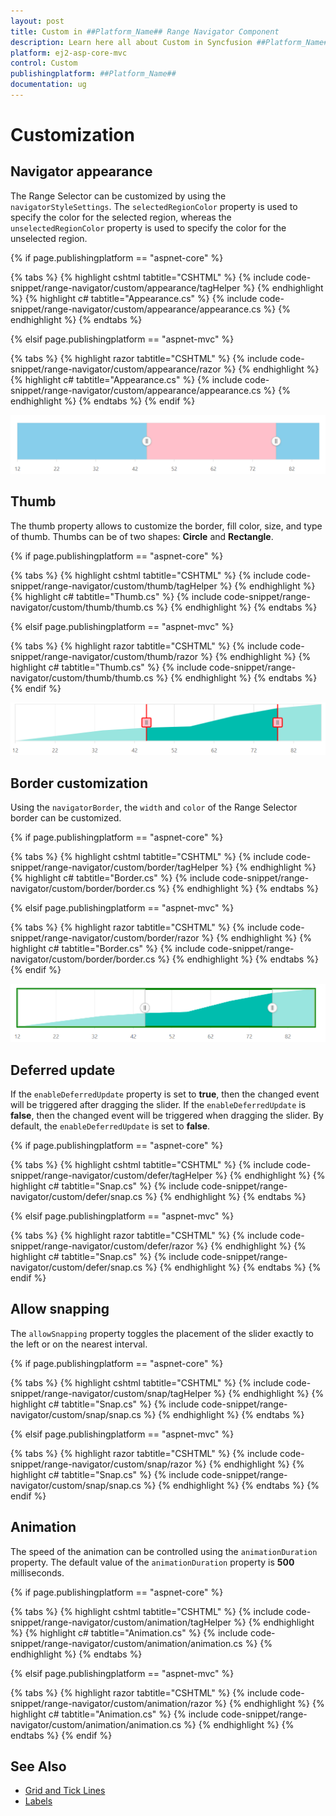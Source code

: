 ```yaml
---
layout: post
title: Custom in ##Platform_Name## Range Navigator Component
description: Learn here all about Custom in Syncfusion ##Platform_Name## Range Navigator component and more.
platform: ej2-asp-core-mvc
control: Custom
publishingplatform: ##Platform_Name##
documentation: ug
---
```



# Customization

## Navigator appearance

The Range Selector can be customized by using the `navigatorStyleSettings`. The `selectedRegionColor` property is used to specify the color for the selected region, whereas the `unselectedRegionColor` property is used to specify the color for the unselected region.

{% if page.publishingplatform == "aspnet-core" %}

{% tabs %}
{% highlight cshtml tabtitle="CSHTML" %}
{% include code-snippet/range-navigator/custom/appearance/tagHelper %}
{% endhighlight %}
{% highlight c# tabtitle="Appearance.cs" %}
{% include code-snippet/range-navigator/custom/appearance/appearance.cs %}
{% endhighlight %}
{% endtabs %}

{% elsif page.publishingplatform == "aspnet-mvc" %}

{% tabs %}
{% highlight razor tabtitle="CSHTML" %}
{% include code-snippet/range-navigator/custom/appearance/razor %}
{% endhighlight %}
{% highlight c# tabtitle="Appearance.cs" %}
{% include code-snippet/range-navigator/custom/appearance/appearance.cs %}
{% endhighlight %}
{% endtabs %}
{% endif %}



![Range Selector appearance](images/custom/appearance.png)

## Thumb

The thumb property allows to customize the border, fill color, size, and type of thumb. Thumbs can be of two shapes: **Circle** and **Rectangle**.

{% if page.publishingplatform == "aspnet-core" %}

{% tabs %}
{% highlight cshtml tabtitle="CSHTML" %}
{% include code-snippet/range-navigator/custom/thumb/tagHelper %}
{% endhighlight %}
{% highlight c# tabtitle="Thumb.cs" %}
{% include code-snippet/range-navigator/custom/thumb/thumb.cs %}
{% endhighlight %}
{% endtabs %}

{% elsif page.publishingplatform == "aspnet-mvc" %}

{% tabs %}
{% highlight razor tabtitle="CSHTML" %}
{% include code-snippet/range-navigator/custom/thumb/razor %}
{% endhighlight %}
{% highlight c# tabtitle="Thumb.cs" %}
{% include code-snippet/range-navigator/custom/thumb/thumb.cs %}
{% endhighlight %}
{% endtabs %}
{% endif %}



![Thumb](images/custom/thumb.png)

## Border customization

Using the `navigatorBorder`, the `width` and `color` of the Range Selector border can be customized.

{% if page.publishingplatform == "aspnet-core" %}

{% tabs %}
{% highlight cshtml tabtitle="CSHTML" %}
{% include code-snippet/range-navigator/custom/border/tagHelper %}
{% endhighlight %}
{% highlight c# tabtitle="Border.cs" %}
{% include code-snippet/range-navigator/custom/border/border.cs %}
{% endhighlight %}
{% endtabs %}

{% elsif page.publishingplatform == "aspnet-mvc" %}

{% tabs %}
{% highlight razor tabtitle="CSHTML" %}
{% include code-snippet/range-navigator/custom/border/razor %}
{% endhighlight %}
{% highlight c# tabtitle="Border.cs" %}
{% include code-snippet/range-navigator/custom/border/border.cs %}
{% endhighlight %}
{% endtabs %}
{% endif %}



![Range Selector Border](images/custom/border.png)

## Deferred update

If the `enableDeferredUpdate` property is set to **true**, then the changed event will be triggered after dragging the slider. If the `enableDeferredUpdate` is **false**, then the changed event will be triggered when dragging the slider. By default,
the `enableDeferredUpdate` is set to **false**.

{% if page.publishingplatform == "aspnet-core" %}

{% tabs %}
{% highlight cshtml tabtitle="CSHTML" %}
{% include code-snippet/range-navigator/custom/defer/tagHelper %}
{% endhighlight %}
{% highlight c# tabtitle="Snap.cs" %}
{% include code-snippet/range-navigator/custom/defer/snap.cs %}
{% endhighlight %}
{% endtabs %}

{% elsif page.publishingplatform == "aspnet-mvc" %}

{% tabs %}
{% highlight razor tabtitle="CSHTML" %}
{% include code-snippet/range-navigator/custom/defer/razor %}
{% endhighlight %}
{% highlight c# tabtitle="Snap.cs" %}
{% include code-snippet/range-navigator/custom/defer/snap.cs %}
{% endhighlight %}
{% endtabs %}
{% endif %}



## Allow snapping

The `allowSnapping` property toggles the placement of the slider exactly to the left or on the nearest interval.

{% if page.publishingplatform == "aspnet-core" %}

{% tabs %}
{% highlight cshtml tabtitle="CSHTML" %}
{% include code-snippet/range-navigator/custom/snap/tagHelper %}
{% endhighlight %}
{% highlight c# tabtitle="Snap.cs" %}
{% include code-snippet/range-navigator/custom/snap/snap.cs %}
{% endhighlight %}
{% endtabs %}

{% elsif page.publishingplatform == "aspnet-mvc" %}

{% tabs %}
{% highlight razor tabtitle="CSHTML" %}
{% include code-snippet/range-navigator/custom/snap/razor %}
{% endhighlight %}
{% highlight c# tabtitle="Snap.cs" %}
{% include code-snippet/range-navigator/custom/snap/snap.cs %}
{% endhighlight %}
{% endtabs %}
{% endif %}



## Animation

The speed of the animation can be controlled using the `animationDuration` property. The default value of the `animationDuration` property is **500** milliseconds.

{% if page.publishingplatform == "aspnet-core" %}

{% tabs %}
{% highlight cshtml tabtitle="CSHTML" %}
{% include code-snippet/range-navigator/custom/animation/tagHelper %}
{% endhighlight %}
{% highlight c# tabtitle="Animation.cs" %}
{% include code-snippet/range-navigator/custom/animation/animation.cs %}
{% endhighlight %}
{% endtabs %}

{% elsif page.publishingplatform == "aspnet-mvc" %}

{% tabs %}
{% highlight razor tabtitle="CSHTML" %}
{% include code-snippet/range-navigator/custom/animation/razor %}
{% endhighlight %}
{% highlight c# tabtitle="Animation.cs" %}
{% include code-snippet/range-navigator/custom/animation/animation.cs %}
{% endhighlight %}
{% endtabs %}
{% endif %}



## See Also

* [Grid and Tick Lines](./grid-tick/)
* [Labels](./labels/)